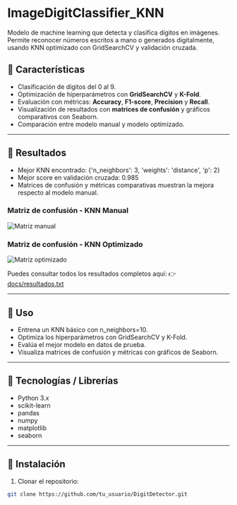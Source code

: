 # ImageDigitClassifier_KNN

Modelo de machine learning que detecta y clasifica dígitos en imágenes. 
Permite reconocer números escritos a mano o generados digitalmente, usando KNN optimizado con GridSearchCV y validación cruzada.

## 🔹 Características

- Clasificación de dígitos del 0 al 9.  
- Optimización de hiperparámetros con **GridSearchCV** y **K-Fold**.  
- Evaluación con métricas: **Accuracy**, **F1-score**, **Precision** y **Recall**.  
- Visualización de resultados con **matrices de confusión** y gráficos comparativos con Seaborn.  
- Comparación entre modelo manual y modelo optimizado.  

---

## 🔹 Resultados

- Mejor KNN encontrado: {'n_neighbors': 3, 'weights': 'distance', 'p': 2}  
- Mejor score en validación cruzada: 0.985  
- Matrices de confusión y métricas comparativas muestran la mejora respecto al modelo manual.

### Matriz de confusión - KNN Manual
![Matriz manual](docs/matriz_confusion_manual.png)

### Matriz de confusión - KNN Optimizado
![Matriz optimizado](docs/matriz_confusion_optimizado.png)

Puedes consultar todos los resultados completos aquí: 👉 [docs/resultados.txt](docs/resultados.txt)


---

## 🔹 Uso
- Entrena un KNN básico con n_neighbors=10.  
- Optimiza los hiperparámetros con GridSearchCV y K-Fold.  
- Evalúa el mejor modelo en datos de prueba.  
- Visualiza matrices de confusión y métricas con gráficos de Seaborn.

---

## 🔹 Tecnologías / Librerías

- Python 3.x  
- scikit-learn  
- pandas  
- numpy  
- matplotlib  
- seaborn
  
---

## 🔹 Instalación

1. Clonar el repositorio:

```bash
git clone https://github.com/tu_usuario/DigitDetector.git
